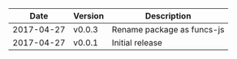 | Date        | Version | Description |
| ----------- | ------- | ----------- |
| 2017-04-27  | v0.0.3  | Rename package as funcs-js |
| 2017-04-27  | v0.0.1  | Initial release |
